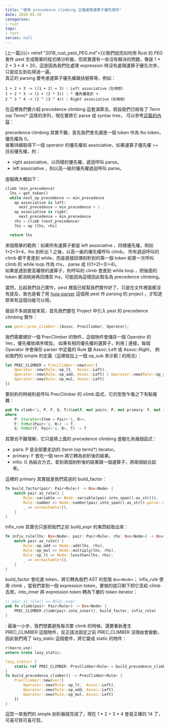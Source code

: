 ```yaml
---
title: "使用 procedence climbing 正確處理運算子優先順序"
date: 2018-05-10
categories:
- rust
tags:
- rust
series: null
---
```


[上一篇]({{< relref "2018_rust_pest_PEG.md">}})我們說完如何用 Rust 的 PEG 套件 pest 生成簡單的程式碼分析器，但其實還有一些沒有解決的問題，像是 1 * 2 + 3 * 4 = 20，這是因為我們在處理 expression 時沒有處理運算子優先次序，只是從左到右掃過一遍。  
真正的 parsing 要考慮運算子優先權跟括號等等，例如：  
```
1 + 2 + 3 -> ((1 + 2) + 3) : Left associative（左相依）  
1 + 2 * 3 -> (1 + (2 * 3)) : * 優先權高於 +  
2 ^ 3 ^ 4 -> (2 ^ (3 ^ 4)) : Right associative（右相依）  
```

在這裡我們要介紹 precedence climbing 這套演算法，假設我們已經有了 Term (op Term)* 這樣的序列，現在要將它 parse 成 syntax tree，
可以參考[這篇的內容](https://eli.thegreenplace.net/2012/08/02/parsing-expressions-by-precedence-climbing)：  
<!--more-->

precedence climbing 其實不難，首先我們會先讀進一個 token 作為 lhs token，優先權為 0。  
接著持續取得下一個 operator 的優先權和 associative，如果運算子優先權 >= 目前優先權，則：  

* right associative，以同樣的優先權，遞迴呼叫 parse。  
* left associative ，則以高一級的優先權遞迴呼叫 parse。  

虛擬碼大概如下：  
```python
climb (min_precedence)
  lhs = get_token()
  while next_op precedence >= min_precedence
    op associative is left:
      next_precedence = min_precedence + 1
    op associative is right:
      next_precedence = min_precedence
    rhs = climb (next_precedence)
    lhs = op (lhs, rhs)

  return lhs
```

來個簡單的範例：如果所有運算子都是 left associative 、同樣優先權，例如 1+2+3+4，lhs 剖析出 1 之後，以高一級的優先權呼叫 climb，
所有遞迴呼叫的 climb 都不會進到 while，而是直接回傳剖析到的第一個 token 給第一次呼叫 climb 的 while loop 作為 rhs， parse 成 (((1+2)+3)+4)。  
如果是遇到更高權限的運算子，則呼叫的 climb 會進到 while loop ，把後面的 token 都消耗掉再回傳其 lhs，可能因為這樣因此取名為 precedence climbing。  

當然，比起我們自己實作，pest 裡面已經幫我們實作好了，只是在文件裡面都沒有提及，我也是看了用 [huia-parser](https://gitlab.com/huia-lang/huia-compiler)
這個用 pest 作 parsing 的 project ，才知道原來有這個功能可以用。  

廢話不多說直接來寫，首先我們要在 Project 中引入 pest 的 precedence climbing 實作：  
```rust
use pest::prec_climber::{Assoc, PrecClimber, Operator};
```
我們需要建好一個 PrecClimber 的物件，這個物件會儲存一個 Operator 的 Vec，優先權依順序增加，
如果有相同優先權的運算子，則用 | 連接，每個 Operator 中會保存 parser 中定義的 Rule 跟 Assoc::Left 或 Assoc::Right，
例如我們的 simple 的定義（這裡我加上一個 op\_sub 來示範 | 的用法）：  
```rust
let PREC_CLIMBER = PrecClimber::new(vec![
    Operator::new(Rule::op_lt,  Assoc::Left),
    Operator::new(Rule::op_add, Assoc::Left) | Operator::new(Rule::op_sub, Assoc::Left),
    Operator::new(Rule::op_mul, Assoc::Left)
])
```

要剖析的時候則是呼叫 PrecClimber 的 climb 函式，它的型態乍看之下有點複雜：  
```rust
pub fn climb<'i, P, F, G, T>(&self, mut pairs: P, mut primary: F, mut infix: G) -> T
where
    P: Iterator<Item = Pair<'i, R>>,
    F: FnMut(Pair<'i, R>) -> T,
    G: FnMut(T, Pair<'i, R>, T) -> T
```

其實也不難理解，它只是將上面的 precedence climbing 虛擬化為幾個函式：  

* pairs: P 是全部要走訪的 (term (op term)*) iterator。  
* primary: F 會吃一個 term 將它轉為剖析後的結果。  
* infix: G 為結合方式，拿到兩個剖析後的結果跟一個運算子，將兩個結合起來。  

這裡的 primary 其實就是我們寫過的 build\_factor：  
```rust
fn build_factor(pair: Pair<Rule>) -> Box<Node> {
    match pair.as_rule() {
        Rule::variable => Node::variable(pair.into_span().as_str()),
        Rule::number => Node::number(pair.into_span().as_str().parse::<i64>().unwrap()),
        _ => unreachable!(),
    }
}
```

infix\_rule 其實也只是把我們之前 build\_expr 的東西給取出來：  
```rust
fn infix_rule(lhs: Box<Node>, pair: Pair<Rule>, rhs: Box<Node>) -> Box<Node> {
    match pair.as_rule() {
        Rule::op_add => Node::add(lhs, rhs),
        Rule::op_mul => Node::multiply(lhs, rhs),
        Rule::op_lt => Node::lessthan(lhs, rhs),
        _ => unreachable!(),
    }
}
```

build\_factor 會吃進 token，將它轉為我們 AST 的型態 `Box<Node>`；
infix\_rule  使用 climb ，當我們拿到一個 expression token，要做的就只剩下把它丟給 climb 去爬，into\_inner 將 expression token 轉為下層的 token iterator：  
```rust
// pair.as_rule() == Rule::expr
pub fn climb(pair: Pair<Rule>) -> Box<Node> {
    PREC_CLIMBER.climb(pair.into_inner(), build_factor, infix_rule)
}
```
:
最後一小步，我們想要避免每次要 climb 的時候，還要重新產生 PREC\_CLIMBER 這個物件，反正語法固定之前 PREC\_CLIMBER 沒理由會變動，因此我們用了 lazy\_static 這個套件，將它變成 static 的物件：  
```rust
#[macro_use]
extern crate lazy_static;

lazy_static! {
    static ref PREC_CLIMBER: PrecClimber<Rule> = build_precedence_climber();
}
fn build_precedence_climber() -> PrecClimber<Rule> {
    PrecClimber::new(vec![
        Operator::new(Rule::op_lt,  Assoc::Left),
        Operator::new(Rule::op_add, Assoc::Left),
        Operator::new(Rule::op_mul, Assoc::Left)
    ])
}
```

這麼一來我們的 simple 剖析器就完成了，現在 1 * 2 + 3 * 4 會是正確的 14 了，可喜可賀可喜可賀。